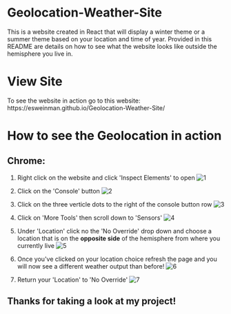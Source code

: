 # Geolocation-Weather-Site
This is a website created in React that will display a winter theme or a summer theme based on your location and time of year. Provided in this README are details on how to see what the website looks like outside the hemisphere you live in.


<h1>View Site</h1>
To see the website in action go to this website: https://esweinman.github.io/Geolocation-Weather-Site/

<h1>How to see the Geolocation in action</h1>

<h2>Chrome:</h2>

1. Right click on the website and click 'Inspect Elements' to open 
![1](https://user-images.githubusercontent.com/42321648/108439972-4f4e8d00-7220-11eb-9458-7aa157903485.png)

2. Click on the 'Console' button
![2](https://user-images.githubusercontent.com/42321648/108440588-65a91880-7221-11eb-956d-bca3cf9d72fd.png)

3. Click on the three verticle dots to the right of the console button row
![3](https://user-images.githubusercontent.com/42321648/108440228-b9ffc880-7220-11eb-86fd-46fdf2dfaabf.png)

4. Click on 'More Tools' then scroll down to 'Sensors'
![4](https://user-images.githubusercontent.com/42321648/108440230-b9ffc880-7220-11eb-9140-93dda736adf3.png)

5. Under 'Location' click no the 'No Override' drop down and choose a location that is on the <b>opposite side</b> of the hemisphere from where you currently live
![5](https://user-images.githubusercontent.com/42321648/108440231-ba985f00-7220-11eb-9240-fa92bf0bcde9.png)

6. Once you've clicked on your location choice refresh the page and you will now see a different weather output than before!
![6](https://user-images.githubusercontent.com/42321648/108440232-ba985f00-7220-11eb-91ec-f39d6b954500.png)

7. Return your 'Location' to 'No Override'
![7](https://user-images.githubusercontent.com/42321648/108441032-478fe800-7222-11eb-9d55-c3124086421e.png)

<h2>Thanks for taking a look at my project!</h2>    
